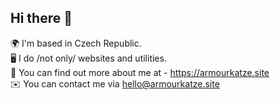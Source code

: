 ## Hi there 👋
 🌍  I'm based in Czech Republic.<br> 
 🖥️  I do /not only/ websites and utilities. <br>
 👾  You can find out more about me at - https://armourkatze.site <br>
 ✉️  You can contact me via hello@armourkatze.site
